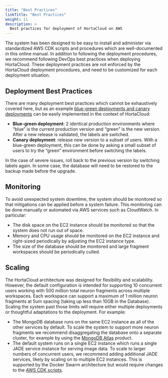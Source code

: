 ```yaml
---
title: "Best Practices"
linkTitle: "Best Practices"
weight: 11
description: >
  Best practices for deployment of HortaCloud on AWS
---
```


The system has been designed to be easy to install and administer via standardized AWS CDK scripts and procedures which are well-documented in this online manual. In addition to following the deployment procedures, we recommend following DevOps best practices when deploying HortaCloud. These deployment practices are not enforced by the HortaCloud deployment procedures, and need to be customized for each deployment situation. 

## Deployment Best Practices 

There are many deployment best practices which cannot be exhaustively covered here, but as an example [blue-green deployments and canary deployments](https://sre.google/workbook/canarying-releases/) can be easily implemented in the context of HortaCloud:

* **Blue-green deployment**: 2 identical production environments where “blue” is the current production version and “green” is the new version. After a new release is validated, the labels are switched.
* **Canary deployment**: release new version to a subset of users. With a blue-green deployment, this can be done by asking a small subset of users to try the “green” environment before switching the labels.

In the case of severe issues, roll back to the previous version by switching labels again. In some case, the database will need to be restored to the backup made before the upgrade.

## Monitoring

To avoid unexpected system downtime, the system should be monitored so that mitigations can be applied before a system failure. This monitoring can be done manually or automated via AWS services such as CloudWatch. In particular:

* The disk space on the EC2 instance should be monitored so that the system does not run out of space. 
* Memory and CPU usage should be monitored on the EC2 instance and right-sized periodically by adjusting the EC2 instance type. 
* The size of the database should be monitored and large fragment workspaces should be periodically culled. 

## Scaling

The HortaCloud architecture was designed for flexibility and scalability. However, the default configuration is intended for supporting 10 concurrent users working with 500 million total neuron fragments across multiple workspaces.  Each workspace can support a maximum of 1 million neuron fragments at 5um spacing (taking up less than 10GB in the Database). Scaling the system past those limits will require either multiple deployments or thoughtful adaptations to the deployment. For example:

* The MongoDB database runs on the same EC2 instance as all of the other services by default. To scale the system to support more neuron fragments we recommend disaggregating the database onto a separate cluster, for example by using the [MongoDB Atlas](https://www.mongodb.com/products/platform/atlas-database) product.  
* The default system runs on a single EC2 instance which runs a single JADE service instance for serving image data. To scale to larger numbers of concurrent users, we recommend adding additional JADE services, likely by scaling on to multiple EC2 instances. This is supported by the Docker Swarm architecture but would require changes to the [AWS CDK scripts](https://github.com/JaneliaSciComp/hortacloud). 
